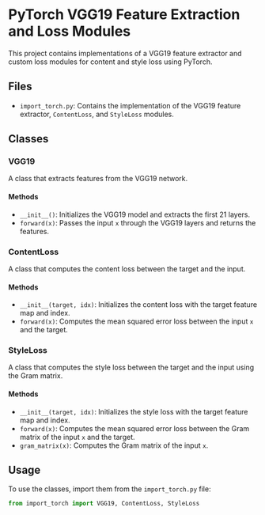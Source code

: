 # PyTorch VGG19 Feature Extraction and Loss Modules

This project contains implementations of a VGG19 feature extractor and custom loss modules for content and style loss using PyTorch.

## Files

- `import_torch.py`: Contains the implementation of the VGG19 feature extractor, `ContentLoss`, and `StyleLoss` modules.

## Classes

### VGG19

A class that extracts features from the VGG19 network.

#### Methods

- `__init__()`: Initializes the VGG19 model and extracts the first 21 layers.
- `forward(x)`: Passes the input `x` through the VGG19 layers and returns the features.

### ContentLoss

A class that computes the content loss between the target and the input.

#### Methods

- `__init__(target, idx)`: Initializes the content loss with the target feature map and index.
- `forward(x)`: Computes the mean squared error loss between the input `x` and the target.

### StyleLoss

A class that computes the style loss between the target and the input using the Gram matrix.

#### Methods

- `__init__(target, idx)`: Initializes the style loss with the target feature map and index.
- `forward(x)`: Computes the mean squared error loss between the Gram matrix of the input `x` and the target.
- `gram_matrix(x)`: Computes the Gram matrix of the input `x`.

## Usage

To use the classes, import them from the `import_torch.py` file:

```python
from import_torch import VGG19, ContentLoss, StyleLoss